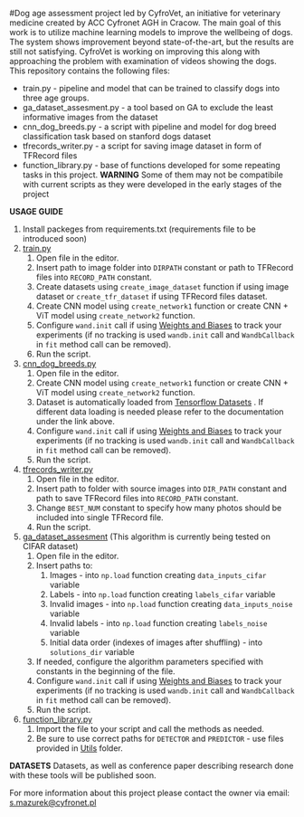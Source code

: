 #Dog age assessment project led by CyfroVet, an initiative for veterinary medicine created by ACC Cyfronet AGH in Cracow. 
The main goal of this work is to utilize machine learning models to improve the wellbeing of dogs.
The system shows improvement beyond state-of-the-art, but the results are still not satisfying. CyfroVet is working on improving this along with approaching the problem with examination of videos showing the dogs. This repository contains the following files:
- train.py - pipeline and model that can be trained to classify dogs into three age groups. 
- ga_dataset_assesment.py - a tool based on GA to exclude the least informative images from the dataset
- cnn_dog_breeds.py - a script with pipeline and model for dog breed classification task based on stanford dogs dataset
- tfrecords_writer.py - a script for saving image dataset in form of TFRecord files
- function_library.py - base of functions developed for some repeating tasks in this project. **WARNING** Some of them may not be compatibile with current scripts as they were developed in the early stages of the project

**USAGE GUIDE**

1. Install packeges from requirements.txt (requirements file to be introduced soon)
2. [train.py](https://github.com/SzymonMazurekAGH/Age_recognition_Cyfrovet/blob/main/train.py)
   1. Open file in the editor.
   2. Insert path to image folder into `DIRPATH` constant or path to TFRecord files into `RECORD_PATH` constant.
   3. Create datasets using `create_image_dataset` function if using image dataset or `create_tfr_dataset` if using TFRecord files dataset.
   4. Create CNN model using `create_network1` function or create CNN + ViT model using `create_network2` function.
   5. Configure `wand.init` call if using [Weights and Biases](https://wandb.ai/site) to track your experiments (if no tracking is used `wandb.init` call and `WandbCallback` in `fit` method call can be removed).
   6. Run the script.
3. [cnn_dog_breeds.py](https://github.com/SzymonMazurekAGH/Age_recognition_Cyfrovet/blob/main/cnn_dog_breeds.py)
   1. Open file in the editor.
   2. Create CNN model using `create_network1` function or create CNN + ViT model using `create_network2` function.
   3. Dataset is automatically loaded from [Tensorflow Datasets](https://www.tensorflow.org/datasets/api_docs/python/tfds) . If different data loading is needed please refer to the documentation under the link above.
   4. Configure `wand.init` call if using [Weights and Biases](https://wandb.ai/site) to track your experiments (if no tracking is used `wandb.init` call and `WandbCallback` in `fit` method call can be removed).
   5. Run the script.
4. [tfrecords_writer.py](https://github.com/SzymonMazurekAGH/Age_recognition_Cyfrovet/blob/main/tfrecords_writer.py)
   1. Open file in the editor.
   2. Insert path to folder with source images into `DIR_PATH` constant and path to save TFRecord files into `RECORD_PATH` constant.
   3. Change `BEST_NUM` constant to specify how many photos should be included into single TFRecord file.
   4. Run the script.
5. [ga_dataset_assesment](https://github.com/SzymonMazurekAGH/Age_recognition_Cyfrovet/blob/main/ga_dataset_assesment.py) (This algorithm is currently being tested on CIFAR dataset)
   1. Open file in the editor.
   2. Insert paths to:
      1. Images - into `np.load` function creating `data_inputs_cifar` variable
      2. Labels - into `np.load` function creating `labels_cifar` variable
      3. Invalid images - into `np.load` function creating `data_inputs_noise` variable
      4. Invalid labels - into `np.load` function creating `labels_noise` variable
      5. Initial data order (indexes of images after shuffling) - into `solutions_dir` variable
   3. If needed, configure the algorithm parameters specified with constants in the beginning of the file.
   4. Configure `wand.init` call if using [Weights and Biases](https://wandb.ai/site) to track your experiments (if no tracking is used `wandb.init` call and `WandbCallback` in `fit` method call can be removed).
   5. Run the script.
6. [function_library.py](https://github.com/SzymonMazurekAGH/Age_recognition_Cyfrovet/blob/main/function_library.py)
   1. Import the file to your script and call the methods as needed.
   2. Be sure to use correct paths for `DETECTOR` and `PREDICTOR` - use files provided in [Utils](https://github.com/SzymonMazurekAGH/Age_recognition_Cyfrovet/tree/main/Utlis) folder.

**DATASETS**
Datasets, as well as conference paper describing research done with these tools will be published soon.

For more information about this project please contact the owner via email: s.mazurek@cyfronet.pl
